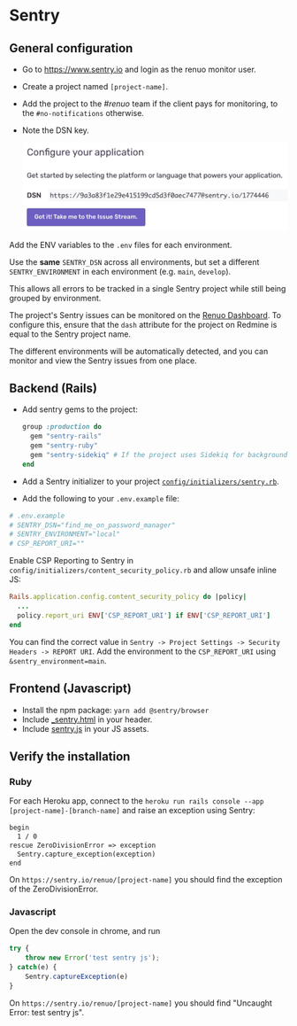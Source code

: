 # Sentry

## General configuration

* Go to https://www.sentry.io and login as the renuo monitor user.

* Create a project named `[project-name]`.

* Add the project to the *#renuo* team if the client pays for monitoring, to the `#no-notifications` otherwise.

* Note the DSN key.

  ![sentry_dsn](../images/sentry.png)

Add the ENV variables to the `.env` files for each environment.

Use the **same** `SENTRY_DSN` across all environments, but set a different `SENTRY_ENVIRONMENT` in each environment (e.g. `main`, `develop`).

This allows all errors to be tracked in a single Sentry project while still being grouped by environment.

The project's Sentry issues can be monitored on the [Renuo Dashboard](https://dashboard.renuo.ch/redmine_projects). To configure this, ensure that the `dash` attribute for the project on Redmine is equal to the Sentry project name.

The different environments will be automatically detected, and you can monitor and view the Sentry issues from one place.

## Backend (Rails)

* Add sentry gems to the project:

  ```ruby
  group :production do
    gem "sentry-rails"
    gem "sentry-ruby"
    gem "sentry-sidekiq" # If the project uses Sidekiq for background jobs
  end
  ```

* Add a Sentry initializer to your project [`config/initializers/sentry.rb`](../templates/config/initializers/sentry.rb).
* Add the following to your `.env.example` file:
```bash
# .env.example
# SENTRY_DSN="find_me_on_password_manager"
# SENTRY_ENVIRONMENT="local"
# CSP_REPORT_URI=""
```

Enable CSP Reporting to Sentry in `config/initializers/content_security_policy.rb` and allow unsafe inline JS:

  ```ruby
  Rails.application.config.content_security_policy do |policy|
    ...
    policy.report_uri ENV['CSP_REPORT_URI'] if ENV['CSP_REPORT_URI']
  end
  ```

  You can find the correct value in `Sentry -> Project Settings -> Security Headers -> REPORT URI`. Add the environment to the `CSP_REPORT_URI` using `&sentry_environment=main`.

## Frontend (Javascript)

* Install the npm package: `yarn add @sentry/browser`
* Include [_sentry.html](../templates/app/views/shared/_sentry.html.erb) in your header.
* Include [sentry.js](../templates/app/javascript/sentry.js) in your JS assets.

## Verify the installation

### Ruby

For each Heroku app, connect to the `heroku run rails console --app [project-name]-[branch-name]` and raise an exception using Sentry:

```
begin
  1 / 0
rescue ZeroDivisionError => exception
  Sentry.capture_exception(exception)
end
```

On `https://sentry.io/renuo/[project-name]` you should find the exception of the ZeroDivisionError.

### Javascript

Open the dev console in chrome, and run

```js
try {
    throw new Error('test sentry js');
} catch(e) {
    Sentry.captureException(e)
}
```

On `https://sentry.io/renuo/[project-name]` you should find "Uncaught Error: test sentry js".

